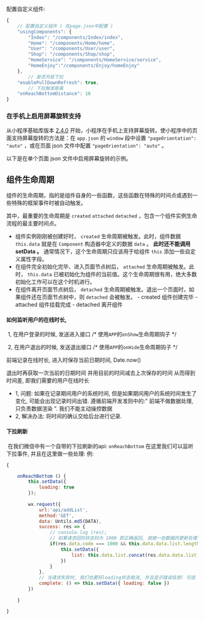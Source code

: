 配置自定义组件: 

```javascript
{
    // 配置自定义组件 ( 在page.json中配置 )
    "usingComponents": {
        "Index": "/components/Index/index",
        "Home": "/components/Home/home",
        "User": "/components/User/user",
        "Shop": "/components/Shop/shop",
        "HomeService": "/components/HomeService/service",
        "HomeEnjoy":"/components/Enjoy/homeEnjoy"
    },
        // 是否开启下拉
    "enablePullDownRefresh": true,
        // 下拉触发距离
    "onReachBottomDistance": 10
}
```

### 在手机上启用屏幕旋转支持

从小程序基础库版本 [2.4.0](https://developers.weixin.qq.com/miniprogram/dev/framework/compatibility.html) 开始，小程序在手机上支持屏幕旋转。使小程序中的页面支持屏幕旋转的方法是：在 `app.json` 的 `window` 段中设置 `"pageOrientation": "auto"` ，或在页面 json 文件中配置 `"pageOrientation": "auto"` 。

以下是在单个页面 json 文件中启用屏幕旋转的示例。



## 组件生命周期

组件的生命周期，指的是组件自身的一些函数，这些函数在特殊的时间点或遇到一些特殊的框架事件时被自动触发。

其中，最重要的生命周期是 `created` `attached` `detached` ，包含一个组件实例生命流程的最主要时间点。

- 组件实例刚刚被创建好时， `created` 生命周期被触发。此时，组件数据 `this.data` 就是在 `Component` 构造器中定义的数据 `data` 。 **此时还不能调用 setData 。** 通常情况下，这个生命周期只应该用于给组件 `this` 添加一些自定义属性字段。
- 在组件完全初始化完毕、进入页面节点树后， `attached` 生命周期被触发。此时， `this.data` 已被初始化为组件的当前值。这个生命周期很有用，绝大多数初始化工作可以在这个时机进行。
- 在组件离开页面节点树后， `detached` 生命周期被触发。退出一个页面时，如果组件还在页面节点树中，则 `detached` 会被触发。
  		- created  组件创建完毕
    		- attached 组件挂载完成
      		- detached  离开组件



#### 如何监听用户的在线时长, 

​	1, 在用户登录的时候, 发送进入接口 /*  使用`APP`的` onShow `生命周期钩子 */

​	2, 在用户退出的时候, 发送退出接口 /*  使用`APP`的` onHide `生命周期钩子 */ 

前端记录在线时长, 进入时保存当前日期时间,  Date.now() 

退出时再获取一次当前的日期时间 并用目前的时间减去上次保存的时间 从而得到时间差, 即我们需要的用户在线时长

+ 1, 问题: 如果在记录期间用户的系统时间, 但是如果期间用户的系统时间发生了变化, 可能会出现记录时间出错. 遵循前端开发准则中的:" 前端不做数据处理, 只负责数据渲染 ". 我们不能主动操控数据
+ 2, 解决办法: 将时间的确认交给后台进行记录. 





 #### 下拉刷新

​	在我们微信中有一个自带的下拉刷新的api:  ` onReachBottom `    在这里我们可以监听下拉事件, 并且在这里做一些处理: 例:

```javascript
{

	onReachBottom () {
    	this.setData({
            loading: true
        });
        
        wx.request({
            url:'api/addList',
            method:'GET',
            data: Untils.md5(DATA),
            success: res => {
                // console.log (res);
                // 如果请求回的状态码为 1000 即正确返回, 就做一些数据的更新处理
                if(res.data.code === 1000 && this.data.data.list.length != 0) {
                    this.setData({
                        list: this.data.list.concat(res.data.data.list)
                    })
                }
            },
            // 当请求失败时, 我们也要将loading状态取消, 并且显示错误信息( 可选 )
            complete: () => this.setData({ loading: false })
        })
        
    }

}
```



